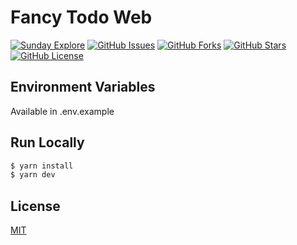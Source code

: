 # Fancy Todo Web

[![Sunday Explore](https://circleci.com/gh/sundayexplore/fancy-todo-web.svg?style=svg)](https://github.com/sundayexplore/fancy-todo-web)
[![GitHub Issues](https://img.shields.io/github/issues/sundayexplore/fancy-todo-web?style=flat)](https://github.com/sundayexplore/fancy-todo-web/issues)
[![GitHub Forks](https://img.shields.io/github/forks/sundayexplore/fancy-todo-web?style=flat)](https://github.com/sundayexplore/fancy-todo-web/network)
[![GitHub Stars](https://img.shields.io/github/stars/sundayexplore/fancy-todo-web?style=flat)](https://github.com/sundayexplore/fancy-todo-web/stargazers)
[![GitHub License](https://img.shields.io/github/license/sundayexplore/fancy-todo-web?style=flat)](https://github.com/sundayexplore/fancy-todo-web/blob/master/LICENSE)

## Environment Variables

Available in .env.example

## Run Locally

```bash
$ yarn install
$ yarn dev
```

## License

[MIT](LICENSE)

